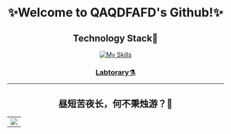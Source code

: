 <div align="center">
  <h1> ✨Welcome to QAQDFAFD's Github!✨ </h1>

<h2>Technology Stack🔮</h2>
  
[![My Skills](https://skillicons.dev/icons?i=js,html,sass,css,ts,express,vue,vite,webpack,vscode,nodejs,mysql,linux,docker,git,vim,nginx,md,gitlab,powershell,bash)](https://skillicons.dev)

<h3><a href="https://index.drshw.tech/">Labtorary⚗️</a></h3>

<hr/>
<h2>昼短苦夜长，何不秉烛游？🔭</h2>
<!-- GitHub Activity Graph -->
<table align="center">
  <tr>
    <td colspan="2">
      <img src="https://activity-graph.herokuapp.com/graph?username=QAQDFAFD&theme=xcode&bg_color=FF000000&hide_border=true" />
    </td>
  </tr>
</table>

</div>

